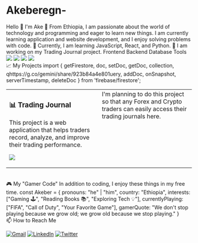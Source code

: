 # Akeberegn-
Hello 👋 I'm Ake  🚀  From Ethiopia, I am passionate about the world of technology and programming and eager to learn new things. I am currently learning application and website development, and I enjoy solving problems with code.  🌱 Currently, I am learning JavaScript, React, and Python.  💼 I am working on my Trading Journal project.  Frontend  Backend  Database  Tools  <img src="https://skillicons.dev/icons?i=html,css,js" />  <img src="https://skillicons.dev/icons?i=nodejs,python" />  <img src="https://skillicons.dev/icons?i=mongodb,firebase" />  <img src="https://skillicons.dev/icons?i=git,github,vscode" />  <br/>  📈 My Projects import { getFirestore, doc, setDoc, getDoc, collection, qhttps://g.co/gemini/share/923b84a4e801uery, addDoc, onSnapshot, serverTimestamp, deleteDoc } from 'firebase/firestore';
<table width="100%"> <tr> <td width="50%" valign="top"> <h3>📊 Trading Journal</h3> <p>This project is a web application that helps traders record, analyze, and improve their trading performance.</p> <p> <a href=" target="_blank"> <img src="https://img.shields.io/badge/GitHub-View%20on%20GitHub-181717?style=for-the-badge&logo=github"/> </a> </p> </td> <td width="50%" valign="top"> <h <p>I'm planning to do this project so that any Forex and Crypto traders can easily access their trading journals here.</p> <p> <!-- <a href="[Insert your project's GitHub link here]" target="_blank"> <img src="https://img.shields.io/badge/GitHub-View%20on%20GitHub-181717?style=for-the-badge&logo=github"/> </a> --> </p> </td> </tr> </table>  <br/>  🎮 My "Gamer Code" In addition to coding, I enjoy these things in my free time.  const Akeber = {   pronouns: "he" | "him",   country: "Ethiopia",   interests: ["Gaming 🕹️", "Reading Books 📚", "Exploring Tech 💡"],   currentlyPlaying: ["FIFA", "Call of Duty", "Your Favorite Game"],   gamerQuote: "We don't stop playing because we grow old; we grow old because we stop playing." }  <br/>  📫 How to Reach Me  <p align="left"> <a href="mailto:akeberegnaweke@gmail.com" target="_blank"><img src="https://img.shields.io/badge/Gmail-D14836?style=for-the-badge&logo=gmail&logoColor=white" alt="Gmail"/></a> <a href="[Insert your LinkedIn profile link here]" target="_blank"><img src="https://img.shields.io/badge/LinkedIn-0077B5?style=for-the-badge&logo=linkedin&logoColor=white" alt="LinkedIn"/></a> <a href="https://x.com/AkeEtn?s=09" target="_blank"><img src="https://img.shields.io/badge/Twitter-1DA1F2?style=for-the-badge&logo=twitter&logoColor=white" alt="Twitter"/></a> </p>
